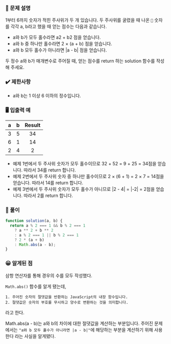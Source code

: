 ### 📝 문제 설명

1부터 6까지 숫자가 적힌 주사위가 두 개 있습니다. 두 주사위를 굴렸을 때 나온 `` 숫자를 각각 a, b라고 했을 때 얻는 점수는 다음과 같습니다.

- a와 b가 모두 홀수라면 a2 + b2 점을 얻습니다.
- a와 b 중 하나만 홀수라면 2 × (a + b) 점을 얻습니다.
- a와 b 모두 홀수가 아니라면 |a - b| 점을 얻습니다.

두 정수 a와 b가 매개변수로 주어질 때, 얻는 점수를 return 하는 solution 함수를 작성해 주세요.

### ✔️ 제한사항

- a와 b는 1 이상 6 이하의 정수입니다.

### 🖥️ 입출력 예

|  a  |  b  | Result |
| :-: | :-: | :----: |
|  3  |  5  |   34   |
|  6  |  1  |   14   |
|  2  |  4  |   2    |

- 예제 1번에서 두 주사위 숫자가 모두 홀수이므로 32 + 52 = 9 + 25 = 34점을 얻습니다. 따라서 34를 return 합니다.
- 예제 2번에서 두 주사위 숫자 중 하나만 홀수이므로 2 × (6 + 1) = 2 × 7 = 14점을 얻습니다. 따라서 14를 return 합니다.
- 예제 3번에서 두 주사위 숫자가 모두 홀수가 아니므로 |2 - 4| = |-2| = 2점을 얻습니다. 따라서 2를 return 합니다.

### 🧐 풀이

```js
function solution(a, b) {
  return a % 2 === 1 && b % 2 === 1
    ? a ** 2 + b ** 2
    : a % 2 === 1 || b % 2 === 1
    ? 2 * (a + b)
    : Math.abs(a - b);
}
```

### 😀 알게된 점

삼항 연산자를 통해 경우의 수를 모두 작성했다.

`Math.abs()` 함수를 알게 됐는데,

```
1. 주어진 숫자의 절댓값을 반환하는 JavaScript의 내장 함수입니다.
2. 절댓값은 숫자의 부호를 무시하고 양수로 변환하는 것을 의미합니다.
```

라고 한다.

Math.abs(a - b)는 a와 b의 차이에 대한 절댓값을 계산하는 부분입니다. 주어진 문제에서는 `"a와 b 모두 홀수가 아니라면 |a - b|"`에 해당하는 부분을 계산하기 위해 사용한다 라는 사실을 알게됐다.
